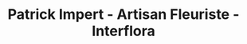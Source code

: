 ---
title: "Patrick Impert - Artisan Fleuriste - Interflora"
url: /perols/patrick-impert-artisan-fleuriste-interflora/
shop: Blumen
---